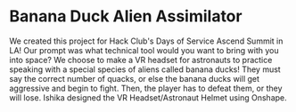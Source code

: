 # Banana Duck Alien Assimilator

We created this project for Hack Club's Days of Service Ascend Summit in LA! Our prompt was what technical tool would you want to bring with you into space? 
We choose to make a VR headset for astronauts to practice speaking with a special species of aliens called banana ducks! They must say the correct number of quacks, 
or else the banana ducks will get aggressive and begin to fight. Then, the player has to defeat them, or they will lose. Ishika designed the VR Headset/Astronaut Helmet using Onshape.
